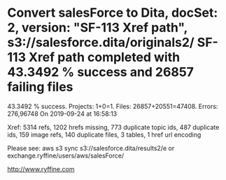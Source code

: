 # Convert salesForce to Dita, docSet: 2, version: "SF-113 Xref path", s3://salesforce.dita/originals2/ SF-113 Xref path completed with 43.3492 % success and 26857 failing files

43.3492 % success. Projects: 1+0=1.  Files: 26857+20551=47408. Errors: 276,96748  On 2019-09-24 at 16:58:13

Xref: 5314 refs, 1202 hrefs missing, 773 duplicate topic ids, 487 duplicate ids, 159 image refs, 140 duplicate files, 3 tables, 1 href url encoding

Please see: aws s3 sync s3://salesforce.dita/results2/e or exchange.ryffine/users/aws/salesForce/

http://www.ryffine.com
